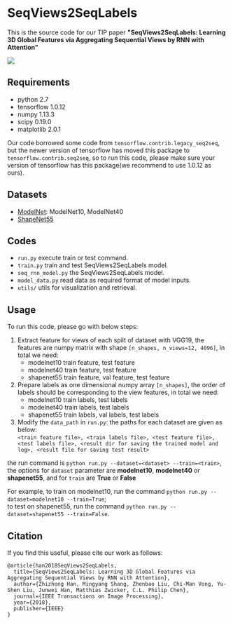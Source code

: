 # SeqViews2SeqLabels
This is the source code for our TIP paper **"SeqViews2SeqLabels: Learning 3D Global Features via Aggregating Sequential Views by RNN with Attention"**

![](http://cgcad.thss.tsinghua.edu.cn/liuyushen/main/small/SeqViews2SeqLabels.png)

## Requirements
+ python 2.7
+ tensorflow 1.0.12
+ numpy 1.13.3
+ scipy 0.19.0
+ matplotlib 2.0.1

Our code borrowed some code from `tensorflow.contrib.legacy_seq2seq`, but the newer version of tensorflow has moved this package to `tensorflow.contrib.seq2seq`, so to run this code, please make sure 
your version of tensorflow has this package(we recommend to use 1.0.12 as ours).

## Datasets
+ [ModelNet](http://modelnet.cs.princeton.edu/): ModelNet10, ModelNet40
+ [ShapeNet55](https://www.shapenet.org/)


## Codes
+ `run.py` execute train or test command.
+ `train.py` train and test SeqViews2SeqLabels model.
+ `seq_rnn_model.py` the SeqViews2SeqLabels model.
+ `model_data.py` read data as required format of model inputs.
+ `utils/` utils for visualization and retrieval.

## Usage
To run this code, please go with below steps:
1. Extract feature for views of each spilt of dataset with VGG19, the features are numpy matrix with shape  `[n_shapes, n_views=12, 4096]`, in total we need:
	+ modelnet10 train feature, test feature
	+ modelnet40 train feature, test feature
	+ shapenet55 train feature, val feature, test feature 
2. Prepare labels as one dimensional numpy array `[n_shapes]`, the order of labels should be corresponding to the view features, in total we need:
	+ modelnet10 train labels, test labels
	+ modelnet40 train labels, test labels
	+ shapenet55 train labels, val labels, test labels
3. Modify the `data_path` in `run.py`:
	the paths for each dataset are given as below:<br />
	`<train feature file>, <train labels file>, <test feature file>, <test labels file>, <result dir for saving the trained model and log>, <result file for saving test result>`

the run command is `python run.py --dataset=<dataset> --train=<train>`, 
	the options for `dataset` parameter are **modelnet10**, **modelnet40** or **shapenet55**,
	and for `train` are **True** or **False**

For example, to train on modelnet10, run the command `python run.py --dataset=modelnet10 --train=True`;<br/>
to test on shapenet55, run the command `python run.py --dataset=shapenet55 --train=False`.

## Citation
If you find this useful, please cite our work as follows:
```
@article{han2018SeqViews2SeqLabels,
  title={SeqViews2SeqLabels: Learning 3D Global Features via Aggregating Sequential Views by RNN with Attention},
  author={Zhizhong Han, Mingyang Shang, Zhenbao Liu, Chi-Man Vong, Yu-Shen Liu, Junwei Han, Matthias Zwicker, C.L. Philip Chen},
  journal={IEEE Transactions on Image Processing},
  year={2018},
  publisher={IEEE}
}
```

